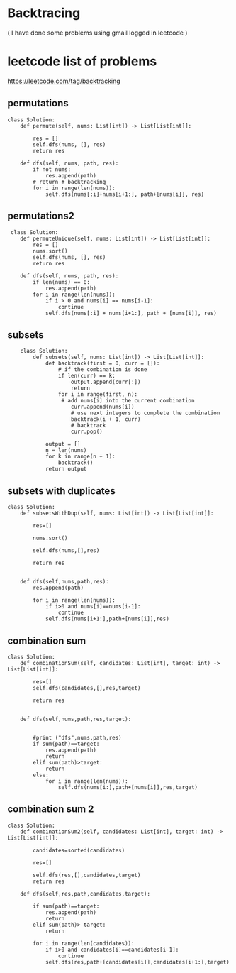 # Backtracing 

( I have done some problems using gmail logged in leetcode )

# leetcode list of problems 

https://leetcode.com/tag/backtracking


## permutations

    class Solution:
        def permute(self, nums: List[int]) -> List[List[int]]:
        
            res = []
            self.dfs(nums, [], res)
            return res
    
        def dfs(self, nums, path, res):
            if not nums:
                res.append(path)
            # return # backtracking
            for i in range(len(nums)):
                self.dfs(nums[:i]+nums[i+1:], path+[nums[i]], res)
            
            
 ## permutations2
 
 
     class Solution:
        def permuteUnique(self, nums: List[int]) -> List[List[int]]:
            res = []
            nums.sort()
            self.dfs(nums, [], res)
            return res
    
        def dfs(self, nums, path, res):
            if len(nums) == 0:
                res.append(path)
            for i in range(len(nums)):
                if i > 0 and nums[i] == nums[i-1]:
                    continue
                self.dfs(nums[:i] + nums[i+1:], path + [nums[i]], res)
            
            
  ## subsets 
    
        class Solution:
            def subsets(self, nums: List[int]) -> List[List[int]]:
                def backtrack(first = 0, curr = []):
                    # if the combination is done
                    if len(curr) == k:  
                        output.append(curr[:])
                        return
                    for i in range(first, n):
                     # add nums[i] into the current combination
                        curr.append(nums[i])
                        # use next integers to complete the combination
                        backtrack(i + 1, curr)
                        # backtrack
                        curr.pop()
        
                output = []
                n = len(nums)
                for k in range(n + 1):
                    backtrack()
                return output
                
                
 ## subsets with duplicates 
 
    class Solution:
        def subsetsWithDup(self, nums: List[int]) -> List[List[int]]:
        
            res=[]
        
            nums.sort()
        
            self.dfs(nums,[],res)
        
            return res
    
    
        def dfs(self,nums,path,res):
            res.append(path)
        
            for i in range(len(nums)):
                if i>0 and nums[i]==nums[i-1]:
                    continue 
                self.dfs(nums[i+1:],path+[nums[i]],res)
                
                
## combination sum 

    class Solution:
        def combinationSum(self, candidates: List[int], target: int) -> List[List[int]]:
        
            res=[]
            self.dfs(candidates,[],res,target)
        
            return res 
    
    
        def dfs(self,nums,path,res,target):
        
        
            #print ("dfs",nums,path,res)
            if sum(path)==target:
                res.append(path)
                return 
            elif sum(path)>target:
                return 
            else:
                for i in range(len(nums)):
                    self.dfs(nums[i:],path+[nums[i]],res,target)
            


## combination sum 2
    class Solution:
        def combinationSum2(self, candidates: List[int], target: int) -> List[List[int]]:
        
            candidates=sorted(candidates)
        
            res=[]
        
            self.dfs(res,[],candidates,target)
            return res 
        
        def dfs(self,res,path,candidates,target):
        
            if sum(path)==target:
                res.append(path)
                return 
            elif sum(path)> target:
                return 
        
            for i in range(len(candidates)):
                if i>0 and candidates[i]==candidates[i-1]:
                    continue
                self.dfs(res,path+[candidates[i]],candidates[i+1:],target)
